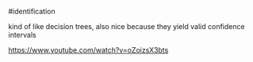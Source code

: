 #identification 

kind of like decision trees, also nice because they yield valid confidence intervals

https://www.youtube.com/watch?v=oZoizsX3bts